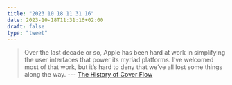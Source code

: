 ```yaml
---
title: "2023 10 18 11 31 16"
date: 2023-10-18T11:31:16+02:00
draft: false
type: "tweet"
---
```


> Over the last decade or so, Apple has been hard at work in simplifying the user interfaces that power its myriad platforms. I’ve welcomed most of that work, but it’s hard to deny that we’ve all lost some things along the way. --- [The History of Cover Flow](https://512pixels.net/2023/10/the-history-of-cover-flow/)

